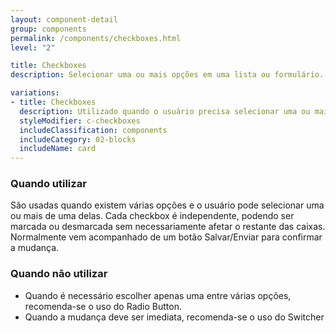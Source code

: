 ```yaml
---
layout: component-detail
group: components
permalink: /components/checkboxes.html
level: "2"

title: Checkboxes
description: Selecionar uma ou mais opções em uma lista ou formulário.

variations:
- title: Checkboxes
  description: Utilizado quando o usuário precisa selecionar uma ou mais opções em uma lista ou formulário.
  styleModifier: c-checkboxes
  includeClassification: components
  includeCategory: 02-blocks
  includeName: card
---
```


### Quando utilizar
São usadas quando existem várias opções e o usuário pode selecionar uma ou mais de uma delas. Cada checkbox é independente, podendo ser marcada ou desmarcada sem necessariamente afetar o restante das caixas. Normalmente vem acompanhado de um botão Salvar/Enviar para confirmar a mudança.

### Quando não utilizar
- Quando é necessário escolher apenas uma entre várias opções, recomenda-se o uso do Radio Button.
- Quando a mudança deve ser imediata, recomenda-se o uso do Switcher
